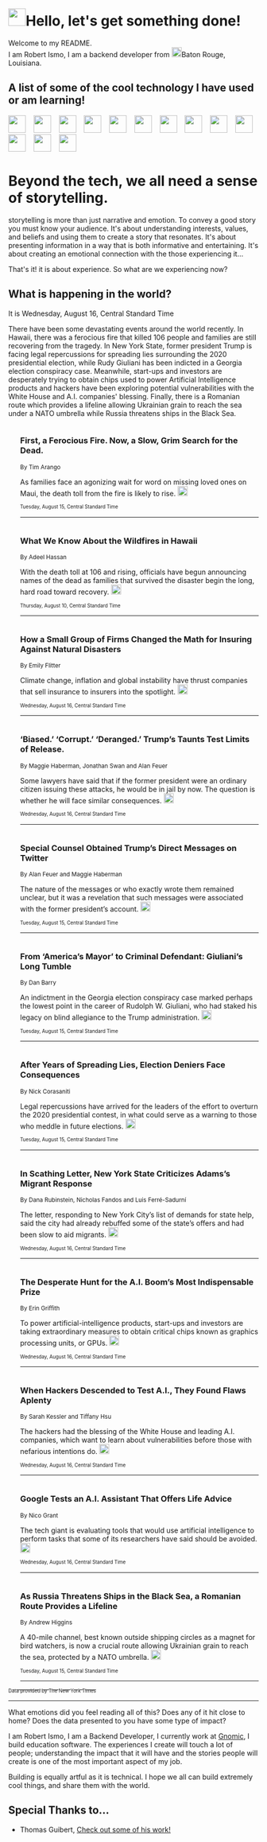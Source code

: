 <h1><img src="https://emojis.slackmojis.com/emojis/images/1643514375/3493/hot-coffee.gif?1643514375" width="35"/>Hello, let's get something done!</h1>

<p>Welcome to my README.<br/>
I am Robert Ismo, I am a backend developer from <img src="https://emojis.slackmojis.com/emojis/images/1638395689/50435/moulin_rouge.png?1638395689" width="20"/>Baton Rouge, Louisiana.</p>
<h2>A list of some of the cool technology I have used or am learning!</h2>
<p>
<img src="https://emojis.slackmojis.com/emojis/images/1643516091/21142/meow_bongotap.gif?1643516091" width="35" alt="">
<img src="https://img.shields.io/badge/Favorite%20Frontend%20Framework-SvelteKit-f83903" alt="">
<img src="https://img.shields.io/badge/Second%20Favorite-Vue-40b581" alt="">
<img src="https://img.shields.io/badge/Most%20Used%20Runtime-Nodejs-78b061" alt="">
<img src="https://emojis.slackmojis.com/emojis/images/1643517416/34482/fire.gif?1643517416" width="35" alt="">
<img src="https://img.shields.io/badge/Javascript%20But%20Better-Typescript-0078ca" alt="">
<img src="https://img.shields.io/badge/Favorite%20Language-Elixir-3e244d" alt="">
<img src="https://img.shields.io/badge/Containerize%20Everything-Docker-6ac9ef" alt="">
<img src="https://emojis.slackmojis.com/emojis/images/1643514596/5999/meow_party.gif?1643514596" width="35" alt="">
<img src="https://img.shields.io/badge/API%20Love%20Language-Graphql-de32a5" alt="">
<img src="https://img.shields.io/badge/Our%20Favorite%20Version%20Controller-Git-e94f33" alt="">
<img src="https://img.shields.io/badge/Favorite%20Database-Redis-d42d1d" alt="">
<img src="https://emojis.slackmojis.com/emojis/images/1643514559/5584/deployparrot.gif?1643514559" width="35" alt="">
<img src="https://img.shields.io/badge/Container%20Interstate-RabbitMQ-f66200" alt="">
<img src="https://img.shields.io/badge/Gotta%20Learn-Kubernetes-316adf" alt="">
<img src="https://img.shields.io/badge/Really%20Mature%20Now-WASM-654fef" alt="">
<img src="https://emojis.slackmojis.com/emojis/images/1666642497/61942/dance_vibe.gif?1666642497" width="35" alt="">
<img src="https://img.shields.io/badge/For%20My%20M1-ARM64-657d96" alt="">
<img src="https://img.shields.io/badge/Loving%20This%20So%20Much-TailwindCSS-17bcb5" alt="">
<img src="https://img.shields.io/badge/Cool%20Build%20Tool-Vite-f9cb24" alt="">
<img src="https://emojis.slackmojis.com/emojis/images/1669231376/62819/working-on-it.gif?1669231376" width="35" alt="">
<img src="https://img.shields.io/badge/Fun%20and%20Easy%20Database-MongoDB-5f8c49" alt="">
<img src="https://img.shields.io/badge/JS%20Life%20Support-NPM-c73737" alt="">
<img src="https://img.shields.io/badge/I%20Liked%20It-DynamoDB-0073b9" alt="">
<img src="https://emojis.slackmojis.com/emojis/images/1643514045/46/question.gif?1643514045" width="35" alt="">
<img src="https://img.shields.io/badge/cool-React-60d6f9" alt="">
<img src="https://img.shields.io/badge/Future%20Big%20Project-Lambda-f37e00" alt="">
<img src="https://img.shields.io/badge/NPM%20But%20Better-PNPM-f1aa07" alt="">
<img src="https://emojis.slackmojis.com/emojis/images/1643514943/9662/fbwow.gif?1643514943" width="35" alt="">
<img src="https://img.shields.io/badge/First%20Language-C-662079" alt="">
<img src="https://img.shields.io/badge/Where%20I%20Deploy%20Frontend-Vercel-000000" alt="">
<img src="https://img.shields.io/badge/Who%20Does%20not%20Want%20an%20App-Swift-f9492a" alt="">
<img src="https://emojis.slackmojis.com/emojis/images/1643514058/151/javascript.png?1643514058" width="35" alt="">
<img src="https://img.shields.io/badge/cool-Python-fbd542" alt="">
<img src="https://img.shields.io/badge/Favorite%20Something-Stripe-656cdc" alt="">
<img src="https://img.shields.io/badge/Of%20Course-HTML5-ed6327" alt="">
<img src="https://emojis.slackmojis.com/emojis/images/1660415405/60731/bomb.gif?1660415405" width="35" alt="">
<img src="https://img.shields.io/badge/hate-CSS-2964ec" alt="">
<img src="https://img.shields.io/badge/Learning-CircleCI-141215" alt="">
<img src="https://img.shields.io/badge/Learning-Rust-fbbb3b" alt="">
<img src="https://emojis.slackmojis.com/emojis/images/1660415397/60712/writing-hand.gif?1660415397" width="35" alt="">
<img src="https://img.shields.io/badge/Dev%20Browser%20of%20Choice-Firefox-cc4e26" alt="">
<img src="https://img.shields.io/badge/Recoverying%20From%20Windows-UNIX-1781e3" alt="">
<img src="https://img.shields.io/badge/LOVE-LogSeq-90c1c2" alt="">
<img src="https://emojis.slackmojis.com/emojis/images/1643514066/223/kirby.gif?1643514066" width="35" alt="">
<img src="https://img.shields.io/badge/Daily%20Driver-MacOS-e6e6e8" alt="">
<img src="https://img.shields.io/badge/Git%20Server-Github-000000" alt="">
<img src="https://img.shields.io/badge/enjoyable-EC2-f17428" alt="">
<img src="https://emojis.slackmojis.com/emojis/images/1643514239/2069/excited.gif?1643514239" width="35" alt="">
</p>
<h1>Beyond the tech, we all need a sense of storytelling.</h1>
<p>storytelling is more than just narrative and emotion. To convey a good story you must know your audience. It's about understanding interests, values, and beliefs and using them to create a story that resonates. It's about presenting information in a way that is both informative and entertaining. It's about creating an emotional connection with the those experiencing it...</p>
<p>That's it! it is about experience. So what are we experiencing now?</p>
<h2>What is happening in the world?</h2>
<p>It is Wednesday, August 16, Central Standard Time</p>
<p>
There have been some devastating events around the world recently. In Hawaii, there was a ferocious fire that killed 106 people and families are still recovering from the tragedy. In New York State, former president Trump is facing legal repercussions for spreading lies surrounding the 2020 presidential election, while Rudy Giuliani has been indicted in a Georgia election conspiracy case. Meanwhile, start-ups and investors are desperately trying to obtain chips used to power Artificial Intelligence products and hackers have been exploring potential vulnerabilities with the White House and A.I. companies&#39; blessing. Finally, there is a Romanian route which provides a lifeline allowing Ukrainian grain to reach the sea under a NATO umbrella while Russia threatens ships in the Black Sea.</p>
<ol>
<img src="https://img.shields.io/badge/-us-blue" alt="">
<h3>First, a Ferocious Fire. Now, a Slow, Grim Search for the Dead.</h3>
<sub>By Tim Arango</sub>
<p>As families face an agonizing wait for word on missing loved ones on Maui, the death toll from the fire is likely to rise.  <a href="https://nyti.ms/45uZzmt"><img src="https://developer.nytimes.com/files/poweredby_nytimes_30b.png?v=1583354208352" height="20"></a></p>
<sub><sub>Tuesday, August 15, Central Standard Time</sub></sub>
<hr/>
<img src="https://img.shields.io/badge/-us-blue" alt="">
<h3>What We Know About the Wildfires in Hawaii</h3>
<sub>By Adeel Hassan</sub>
<p>With the death toll at 106 and rising, officials have begun announcing names of the dead as families that survived the disaster begin the long, hard road toward recovery.  <a href="https://nyti.ms/3KzrwS9"><img src="https://developer.nytimes.com/files/poweredby_nytimes_30b.png?v=1583354208352" height="20"></a></p>
<sub><sub>Thursday, August 10, Central Standard Time</sub></sub>
<hr/>
<img src="https://img.shields.io/badge/-business-blue" alt="">
<h3>How a Small Group of Firms Changed the Math for Insuring Against Natural Disasters</h3>
<sub>By Emily Flitter</sub>
<p>Climate change, inflation and global instability have thrust companies that sell insurance to insurers into the spotlight.  <a href="https://nyti.ms/3qxPRRy"><img src="https://developer.nytimes.com/files/poweredby_nytimes_30b.png?v=1583354208352" height="20"></a></p>
<sub><sub>Wednesday, August 16, Central Standard Time</sub></sub>
<hr/>
<img src="https://img.shields.io/badge/-us-blue" alt="">
<h3>‘Biased.’ ‘Corrupt.’ ‘Deranged.’ Trump’s Taunts Test Limits of Release.</h3>
<sub>By Maggie Haberman, Jonathan Swan and Alan Feuer</sub>
<p>Some lawyers have said that if the former president were an ordinary citizen issuing these attacks, he would be in jail by now. The question is whether he will face similar consequences.  <a href="https://nyti.ms/459wZHD"><img src="https://developer.nytimes.com/files/poweredby_nytimes_30b.png?v=1583354208352" height="20"></a></p>
<sub><sub>Wednesday, August 16, Central Standard Time</sub></sub>
<hr/>
<img src="https://img.shields.io/badge/-us-blue" alt="">
<h3>Special Counsel Obtained Trump’s Direct Messages on Twitter</h3>
<sub>By Alan Feuer and Maggie Haberman</sub>
<p>The nature of the messages or who exactly wrote them remained unclear, but it was a revelation that such messages were associated with the former president’s account.  <a href="https://nyti.ms/3QGXxLV"><img src="https://developer.nytimes.com/files/poweredby_nytimes_30b.png?v=1583354208352" height="20"></a></p>
<sub><sub>Tuesday, August 15, Central Standard Time</sub></sub>
<hr/>
<img src="https://img.shields.io/badge/-nyregion-blue" alt="">
<h3>From ‘America’s Mayor’ to Criminal Defendant: Giuliani’s Long Tumble</h3>
<sub>By Dan Barry</sub>
<p>An indictment in the Georgia election conspiracy case marked perhaps the lowest point in the career of Rudolph W. Giuliani, who had staked his legacy on blind allegiance to the Trump administration.  <a href="https://nyti.ms/3OEMP63"><img src="https://developer.nytimes.com/files/poweredby_nytimes_30b.png?v=1583354208352" height="20"></a></p>
<sub><sub>Tuesday, August 15, Central Standard Time</sub></sub>
<hr/>
<img src="https://img.shields.io/badge/-us-blue" alt="">
<h3>After Years of Spreading Lies, Election Deniers Face Consequences</h3>
<sub>By Nick Corasaniti</sub>
<p>Legal repercussions have arrived for the leaders of the effort to overturn the 2020 presidential contest, in what could serve as a warning to those who meddle in future elections.  <a href="https://nyti.ms/3OX6fo5"><img src="https://developer.nytimes.com/files/poweredby_nytimes_30b.png?v=1583354208352" height="20"></a></p>
<sub><sub>Tuesday, August 15, Central Standard Time</sub></sub>
<hr/>
<img src="https://img.shields.io/badge/-nyregion-blue" alt="">
<h3>In Scathing Letter, New York State Criticizes Adams’s Migrant Response</h3>
<sub>By Dana Rubinstein, Nicholas Fandos and Luis Ferré-Sadurní</sub>
<p>The letter, responding to New York City’s list of demands for state help, said the city had already rebuffed some of the state’s offers and had been slow to aid migrants.  <a href="https://nyti.ms/3qDHzr9"><img src="https://developer.nytimes.com/files/poweredby_nytimes_30b.png?v=1583354208352" height="20"></a></p>
<sub><sub>Wednesday, August 16, Central Standard Time</sub></sub>
<hr/>
<img src="https://img.shields.io/badge/-technology-blue" alt="">
<h3>The Desperate Hunt for the A.I. Boom’s Most Indispensable Prize</h3>
<sub>By Erin Griffith</sub>
<p>To power artificial-intelligence products, start-ups and investors are taking extraordinary measures to obtain critical chips known as graphics processing units, or GPUs.  <a href="https://nyti.ms/44ciZeV"><img src="https://developer.nytimes.com/files/poweredby_nytimes_30b.png?v=1583354208352" height="20"></a></p>
<sub><sub>Wednesday, August 16, Central Standard Time</sub></sub>
<hr/>
<img src="https://img.shields.io/badge/-technology-blue" alt="">
<h3>When Hackers Descended to Test A.I., They Found Flaws Aplenty</h3>
<sub>By Sarah Kessler and Tiffany Hsu</sub>
<p>The hackers had the blessing of the White House and leading A.I. companies, which want to learn about vulnerabilities before those with nefarious intentions do.  <a href="https://nyti.ms/47KQCrg"><img src="https://developer.nytimes.com/files/poweredby_nytimes_30b.png?v=1583354208352" height="20"></a></p>
<sub><sub>Wednesday, August 16, Central Standard Time</sub></sub>
<hr/>
<img src="https://img.shields.io/badge/-technology-blue" alt="">
<h3>Google Tests an A.I. Assistant That Offers Life Advice</h3>
<sub>By Nico Grant</sub>
<p>The tech giant is evaluating tools that would use artificial intelligence to perform tasks that some of its researchers have said should be avoided.  <a href="https://nyti.ms/45aw7T8"><img src="https://developer.nytimes.com/files/poweredby_nytimes_30b.png?v=1583354208352" height="20"></a></p>
<sub><sub>Wednesday, August 16, Central Standard Time</sub></sub>
<hr/>
<img src="https://img.shields.io/badge/-world-blue" alt="">
<h3>As Russia Threatens Ships in the Black Sea, a Romanian Route Provides a Lifeline</h3>
<sub>By Andrew Higgins</sub>
<p>A 40-mile channel, best known outside shipping circles as a magnet for bird watchers, is now a crucial route allowing Ukrainian grain to reach the sea, protected by a NATO umbrella.  <a href="https://nyti.ms/45cYXSM"><img src="https://developer.nytimes.com/files/poweredby_nytimes_30b.png?v=1583354208352" height="20"></a></p>
<sub><sub>Tuesday, August 15, Central Standard Time</sub></sub>
<hr/>
</ol>
<a href="https://developer.nytimes.com"><sub><sub>Data provided by The New York Times</sub></sub></a>
<hr/>
<p>What emotions did you feel reading all of this? Does any of it hit close to home? Does the data presented to you have some type of impact?</p>
<p>I am Robert Ismo, I am a Backend Developer, I currently work at <a href="https://gnomic.education/">Gnomic</a>, I build education software. The experiences I create will touch a lot of people; understanding the impact that it will have and the stories people will create is one of the most important aspect of my job.</p>
<p>Building is equally artful as it is technical. I hope we all can build extremely cool things, and share them with the world.</p>
<h2>Special Thanks to...</h2>
<ul>
<li>Thomas Guibert, <a href="https://github.com/thmsgbrt/thmsgbrt">Check out some of his work!</a></li>
</ul>